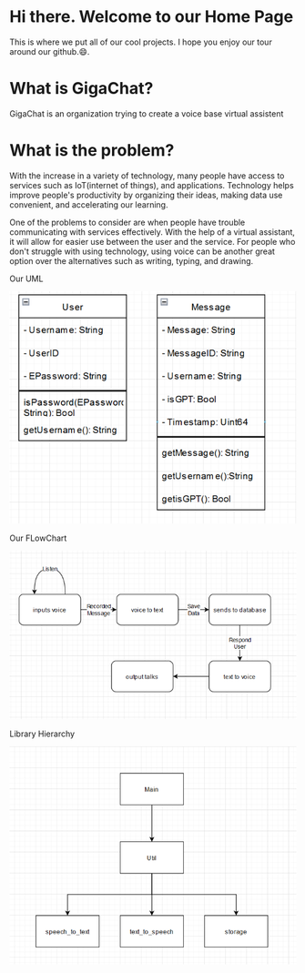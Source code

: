 # Hi there. Welcome to our Home Page

This is where we put all of our cool projects. I hope you enjoy our tour around our github.:smile:.

# What is GigaChat?

GigaChat is an organization trying to create a voice base virtual assistent

# What is the problem?

With the increase in a variety of technology, many people have access to services such as IoT(internet of things), and applications. Technology helps improve people's productivity by organizing their ideas, making data use convenient, and accelerating our learning. 

One of the problems to consider are when people have trouble communicating with services effectively. With the help of a virtual assistant, it will allow for easier use between the user and the service. For people who don't struggle with using technology, using voice can be another great option over the alternatives such as writing, typing, and drawing.



Our UML

![image](https://github.com/HackEDGigachat/.github/blob/main/profile/assets/UML.png)

Our FLowChart

![image](https://github.com/HackEDGigachat/.github/blob/main/profile/assets/RasberryPiFC.png)

Library Hierarchy

![image](https://github.com/HackEDGigachat/.github/blob/main/profile/assets/HierarchyDiagram.png)
